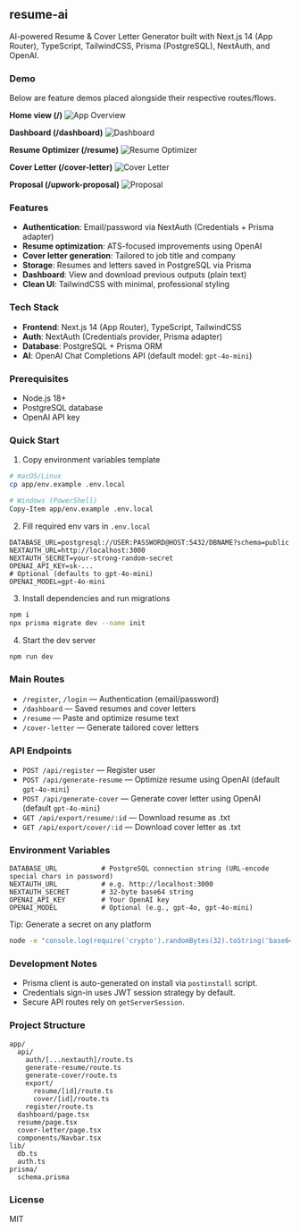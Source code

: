 ## resume-ai

AI-powered Resume & Cover Letter Generator built with Next.js 14 (App Router), TypeScript, TailwindCSS, Prisma (PostgreSQL), NextAuth, and OpenAI.

### Demo
Below are feature demos placed alongside their respective routes/flows.
 
**Home view (/)**
![App Overview](public/screenshots/Overview.png)

**Dashboard (/dashboard)**
![Dashboard](public/screenshots/Dashboard.png)

**Resume Optimizer (/resume)**
![Resume Optimizer](public/screenshots/ResumeOptimizer.png)

**Cover Letter (/cover-letter)**
![Cover Letter](public/screenshots/CoverLetter.png)

**Proposal (/upwork-proposal)**
![Proposal](public/screenshots/Proposal.png)

### Features

- **Authentication**: Email/password via NextAuth (Credentials + Prisma adapter)
- **Resume optimization**: ATS-focused improvements using OpenAI
- **Cover letter generation**: Tailored to job title and company
- **Storage**: Resumes and letters saved in PostgreSQL via Prisma
- **Dashboard**: View and download previous outputs (plain text)
- **Clean UI**: TailwindCSS with minimal, professional styling

### Tech Stack

- **Frontend**: Next.js 14 (App Router), TypeScript, TailwindCSS
- **Auth**: NextAuth (Credentials provider, Prisma adapter)
- **Database**: PostgreSQL + Prisma ORM
- **AI**: OpenAI Chat Completions API (default model: `gpt-4o-mini`)

### Prerequisites

- Node.js 18+
- PostgreSQL database
- OpenAI API key

### Quick Start

1) Copy environment variables template

```bash
# macOS/Linux
cp app/env.example .env.local

# Windows (PowerShell)
Copy-Item app/env.example .env.local
```

2) Fill required env vars in `.env.local`

```
DATABASE_URL=postgresql://USER:PASSWORD@HOST:5432/DBNAME?schema=public
NEXTAUTH_URL=http://localhost:3000
NEXTAUTH_SECRET=your-strong-random-secret
OPENAI_API_KEY=sk-...
# Optional (defaults to gpt-4o-mini)
OPENAI_MODEL=gpt-4o-mini
```

3) Install dependencies and run migrations

```bash
npm i
npx prisma migrate dev --name init
```

4) Start the dev server

```bash
npm run dev
```

### Main Routes

- `/register`, `/login` — Authentication (email/password)
- `/dashboard` — Saved resumes and cover letters
- `/resume` — Paste and optimize resume text
- `/cover-letter` — Generate tailored cover letters

### API Endpoints

- `POST /api/register` — Register user
- `POST /api/generate-resume` — Optimize resume using OpenAI (default `gpt-4o-mini`)
- `POST /api/generate-cover` — Generate cover letter using OpenAI (default `gpt-4o-mini`)
- `GET /api/export/resume/:id` — Download resume as .txt
- `GET /api/export/cover/:id` — Download cover letter as .txt

### Environment Variables

```
DATABASE_URL           # PostgreSQL connection string (URL-encode special chars in password)
NEXTAUTH_URL           # e.g. http://localhost:3000
NEXTAUTH_SECRET        # 32-byte base64 string
OPENAI_API_KEY         # Your OpenAI key
OPENAI_MODEL           # Optional (e.g., gpt-4o, gpt-4o-mini)
```

Tip: Generate a secret on any platform

```bash
node -e "console.log(require('crypto').randomBytes(32).toString('base64'))"
```

### Development Notes

- Prisma client is auto-generated on install via `postinstall` script.
- Credentials sign-in uses JWT session strategy by default.
- Secure API routes rely on `getServerSession`.

### Project Structure

```
app/
  api/
    auth/[...nextauth]/route.ts
    generate-resume/route.ts
    generate-cover/route.ts
    export/
      resume/[id]/route.ts
      cover/[id]/route.ts
    register/route.ts
  dashboard/page.tsx
  resume/page.tsx
  cover-letter/page.tsx
  components/Navbar.tsx
lib/
  db.ts
  auth.ts
prisma/
  schema.prisma
```

### License

MIT
